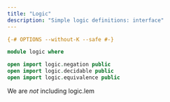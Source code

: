 ```yaml
---
title: "Logic"
description: "Simple logic definitions: interface"
---
```


```agda
{-# OPTIONS --without-K --safe #-}

module logic where

open import logic.negation public
open import logic.decidable public
open import logic.equivalence public
```

We are *not* including logic.lem
